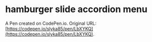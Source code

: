# hamburger slide accordion menu

A Pen created on CodePen.io. Original URL: [https://codepen.io/slyka85/pen/LbXYKQ](https://codepen.io/slyka85/pen/LbXYKQ).


